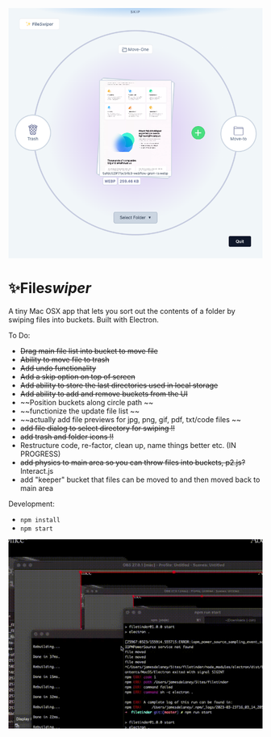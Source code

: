 ![Fileswiper](https://github.com/jamesdelaneyie/fileswiper/blob/master/progress_gifs/fileswiper-progress-3.png)

# ✨File*swiper*

A tiny Mac OSX app that lets you sort out the contents of a folder by swiping files into buckets. Built with Electron. 

To Do:
- ~~Drag main file list into bucket to move file~~
- ~~Ability to move file to trash~~
- ~~Add undo functionality~~
- ~~Add a skip option on top of screen~~
- ~~Add ability to store the last directories used in local storage~~
- ~~Add ability to add and remove buckets from the UI~~
- ~~Position buckets along circle path ~~
- ~~functionize the update file list ~~
- ~~actually add file previews for jpg, png, gif, pdf, txt/code files ~~
- ~~add file dialog to select directory for swiping !!~~ 
- ~~add trash and folder icons !!~~ 
- Restructure code, re-factor, clean up, name things better etc. (IN PROGRESS)
- ~~add physics to main area so you can throw files into buckets, p2.js?~~ Interact.js
- add "keeper" bucket that files can be moved to and then moved back to main area


Development:

- `npm install`
- `npm start`


![Fileswiper](https://github.com/jamesdelaneyie/fileswiper/blob/master/progress_gifs/fileswiper.gif)